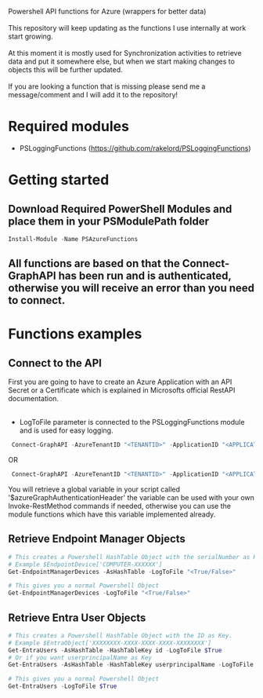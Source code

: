 Powershell API functions for Azure (wrappers for better data)
<br><br>
This repository will keep updating as the functions I use internally at work start growing.<br>
<br>
At this moment it is mostly used for Synchronization activities to retrieve data and put it somewhere else, but when we start making changes to objects this will be further updated.
<br><br>
If you are looking a function that is missing please send me a message/comment and I will add it to the repository!

# Required modules
* PSLoggingFunctions (https://github.com/rakelord/PSLoggingFunctions)

# Getting started
## Download Required PowerShell Modules and place them in your PSModulePath folder<br>
```powershell 
Install-Module -Name PSAzureFunctions
``` 

## All functions are based on that the Connect-GraphAPI has been run and is authenticated, otherwise you will receive an error than you need to connect.

# Functions examples
## Connect to the API
First you are going to have to create an Azure Application with an API Secret or a Certificate which is explained in Microsofts official RestAPI documentation.
<br><br>
- LogToFile parameter is connected to the PSLoggingFunctions module and is used for easy logging.

```powershell
 Connect-GraphAPI -AzureTenantID "<TENANTID>" -ApplicationID "<APPLICATIONID>" -APISecret "<APISECRET>" -LogToFile "<True/False>"
```
OR
```powershell
 Connect-GraphAPI -AzureTenantID "<TENANTID>" -ApplicationID "<APPLICATIONID>" -CertThumbprint "<CERTIFICATE THUMBPRINT>" -LogToFile "<True/False>"
```
You will retrieve a global variable in your script called '$azureGraphAuthenticationHeader' the variable can be used with your own Invoke-RestMethod commands if needed, otherwise you can use the module functions which have this variable implemented already.

## Retrieve Endpoint Manager Objects
```powershell
# This creates a Powershell HashTable Object with the serialNumber as Key.
# Example $EndpointDevice['COMPUTER-XXXXXX']
Get-EndpointManagerDevices -AsHashTable -LogToFile "<True/False>"

# This gives you a normal Powershell Object
Get-EndpointManagerDevices -LogToFile "<True/False>"
```

## Retrieve Entra User Objects
```powershell
# This creates a Powershell HashTable Object with the ID as Key.
# Example $EntraObject['XXXXXXXX-XXXX-XXXX-XXXX-XXXXXXXX']
Get-EntraUsers -AsHashTable -HashTableKey id -LogToFile $True
# Or if you want userprincipalName as Key
Get-EntraUsers -AsHashTable -HashTableKey userprincipalName -LogToFile $True

# This gives you a normal Powershell Object
Get-EntraUsers -LogToFile $True
```